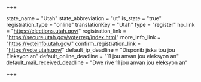 +++

state_name = "Utah"
state_abbreviation = "ut"
is_state = "true"
registration_type = "online"
translationKey = "Utah"
type = "register"
hp_link = "https://elections.utah.gov/"
registration_link = "https://secure.utah.gov/voterreg/index.html"
more_info_link = "https://voteinfo.utah.gov/"
confirm_registration_link = "https://vote.utah.gov/"
default_ip_deadline = "Disponib jiska tou jou Eleksyon an"
default_online_deadline = "11 jou anvan jou eleksyon an"
default_mail_received_deadline = "Dwe rive 11 jou anvan jou eleksyon an"

+++